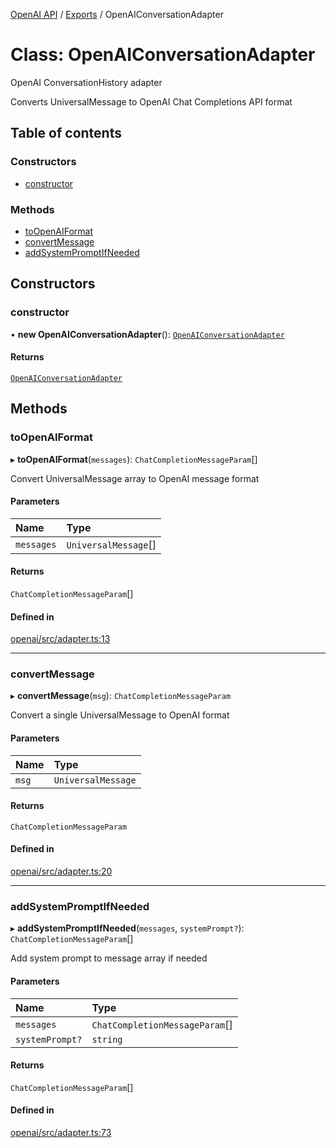 <!-- 
 ⚠️  AUTO-GENERATED FILE - DO NOT EDIT MANUALLY
 This file is automatically generated by scripts/docs-generator.js
 To make changes, edit the source TypeScript files or update the generator script
-->

[OpenAI API](../../) / [Exports](../modules) / OpenAIConversationAdapter

# Class: OpenAIConversationAdapter

OpenAI ConversationHistory adapter

Converts UniversalMessage to OpenAI Chat Completions API format

## Table of contents

### Constructors

- [constructor](OpenAIConversationAdapter#constructor)

### Methods

- [toOpenAIFormat](OpenAIConversationAdapter#toopenaiformat)
- [convertMessage](OpenAIConversationAdapter#convertmessage)
- [addSystemPromptIfNeeded](OpenAIConversationAdapter#addsystempromptifneeded)

## Constructors

### constructor

• **new OpenAIConversationAdapter**(): [`OpenAIConversationAdapter`](OpenAIConversationAdapter)

#### Returns

[`OpenAIConversationAdapter`](OpenAIConversationAdapter)

## Methods

### toOpenAIFormat

▸ **toOpenAIFormat**(`messages`): `ChatCompletionMessageParam`[]

Convert UniversalMessage array to OpenAI message format

#### Parameters

| Name | Type |
| :------ | :------ |
| `messages` | `UniversalMessage`[] |

#### Returns

`ChatCompletionMessageParam`[]

#### Defined in

[openai/src/adapter.ts:13](https://github.com/woojubb/robota/blob/8d56176726b5cbc3c1257c839c6ee08ce5478dc7/packages/openai/src/adapter.ts#L13)

___

### convertMessage

▸ **convertMessage**(`msg`): `ChatCompletionMessageParam`

Convert a single UniversalMessage to OpenAI format

#### Parameters

| Name | Type |
| :------ | :------ |
| `msg` | `UniversalMessage` |

#### Returns

`ChatCompletionMessageParam`

#### Defined in

[openai/src/adapter.ts:20](https://github.com/woojubb/robota/blob/8d56176726b5cbc3c1257c839c6ee08ce5478dc7/packages/openai/src/adapter.ts#L20)

___

### addSystemPromptIfNeeded

▸ **addSystemPromptIfNeeded**(`messages`, `systemPrompt?`): `ChatCompletionMessageParam`[]

Add system prompt to message array if needed

#### Parameters

| Name | Type |
| :------ | :------ |
| `messages` | `ChatCompletionMessageParam`[] |
| `systemPrompt?` | `string` |

#### Returns

`ChatCompletionMessageParam`[]

#### Defined in

[openai/src/adapter.ts:73](https://github.com/woojubb/robota/blob/8d56176726b5cbc3c1257c839c6ee08ce5478dc7/packages/openai/src/adapter.ts#L73)
